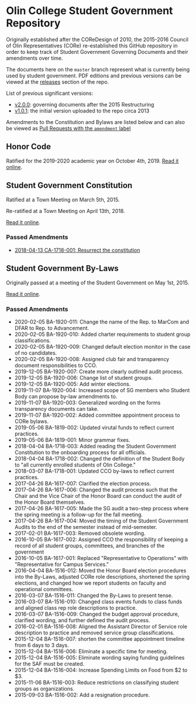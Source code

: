 # Olin College Student Government Repository

Originally established after the COReDesign of 2010, the 2015-2016 Council of
Olin Representatives (CORe) re-established this GitHub repository in order to
keep track of Student Government Governing Documents and their amendments over
time.

The documents here on the `master` branch represent what is currently being used
by student government. PDF editions and previous versions can be viewed at
the [releases](https://github.com/olin/studentgovernment/releases) section of
the repo.

List of previous significant versions:
- [v2.0.0](https://github.com/olin/studentgovernment/releases/tag/v2.0.0):
  governing documents after the 2015 Restructuring
- [v1.0.1](https://github.com/olin/studentgovernment/releases/tag/v1.0.1): the
  initial version uploaded to the repo circa 2013

Amendments to the Constitution and Bylaws are listed below and can also be
viewed as [Pull Requests with the `amendment` label](https://github.com/olin/studentgovernment/pulls?utf8=%E2%9C%93&q=is%3Apr+label%3Aamendment+)

## Honor Code
Ratified for the 2019-2020 academic year on October 4th, 2019.
[Read it online](https://github.com/olin/studentgovernment/blob/master/honorcode.md).

## Student Government Constitution

Ratified at a Town Meeting on March 5th, 2015.

Re-ratified at a Town Meeting on April 13th, 2018.

[Read it online](https://github.com/olin/studentgovernment/blob/master/constitution.md).

### Passed Amendments

- [2018-04-13 CA-1718-001: Resurrect the constitution](https://github.com/olin/studentgovernment/pull/37)

## Student Government By-Laws

Originally passed at a meeting of the Student Government on May 1st, 2015.

[Read it online](https://github.com/olin/studentgovernment/blob/master/bylaws.md).

### Passed Amendments

- 2020-02-05 BA-1920-011: Change the name of the Rep. to MarCom and DFAR to
  Rep. to Advancement.
- 2020-02-05 BA-1920-010: Added charter requirements to student group
  classifications.
- 2020-02-05 BA-1920-009: Changed default election monitor in the case of no
  candidates.
- 2020-02-05 BA-1920-008: Assigned club fair and transparency document
  responsibilities to CCO.
- 2019-12-05 BA-1920-007: Create more clearly outlined audit process.
- 2019-12-05 BA-1920-006: Change list of student groups.
- 2019-12-05 BA-1920-005: Add winter elections.
- 2019-11-07 BA-1920-004: Increased scope of SG members who Student Body can
  propose by-law amendments to.
- 2019-11-07 BA-1920-003: Generalized wording on the forms transparency
  documents can take.
- 2019-11-07 BA-1920-002: Added committee appointment process to CORe bylaws.
- 2019-05-06 BA-1819-002: Updated virutal funds to reflect current practices.
- 2019-05-06 BA-1819-001: Minor grammar fixes.
- 2018-04-04 BA-1718-003: Added reading the Student Government Constitution to
  the onboarding process for all officials.
- 2018-04-04 BA-1718-002: Changed the definition of the Student Body to "all
  currently enrolled students of Olin College."
- 2018-03-07 BA-1718-001: Updated CCO by-laws to reflect current practices.
- 2017-04-26 BA-1617-007: Clarified the election process.
- 2017-04-26 BA-1617-006: Changed the audit process such that the Chair and the
  Vice Chair of the Honor Board can conduct the audit of the Honor Board
  themselves.
- 2017-04-26 BA-1617-005: Made the SG audit a two-step process where the spring
  meeting is a follow-up for the fall meeting.
- 2017-04-26 BA-1617-004: Moved the timing of the Student Government Audits to
  the end of the semester instead of mid-semester.
- 2017-02-01 BA-1617-003: Removed obsolete wording.
- 2016-10-05 BA-1617-002: Assigned CCO the responsibility of keeping a record of
  all student groups, committees, and branches of the government
- 2016-10-05 BA-1617-001: Replaced "Representative to Operations" with
  "Representative for Campus Services."
- 2016-04-04 BA-1516-012: Moved the Honor Board election procedures into the
  By-Laws, adjusted CORe role descriptions, shortened the spring elections, and
  changed how we report students on faculty and operational committees.
- 2016-03-07 BA-1516-011: Changed the By-Laws to present tense.
- 2016-03-07 BA-1516-010: Changed class events funds to class funds and aligned
  class rep role descriptions to practice.
- 2016-03-07 BA-1516-009: Changed the budget approval procedure, clarified
  wording, and further defined the audit process.
- 2016-02-01 BA-1516-008: Aligned the Assistant Director of Service role
  description to practice and removed service group classifications.
- 2015-12-04 BA-1516-007: shorten the committee appointment timeline from 6 days
  to 3 days.
- 2015-12-04 BA-1516-006: Eliminate a specific time for meeting.
- 2015-12-04 BA-1516-005: Eliminate wording saying funding guidelines for the
  SAF must be created.
- 2015-12-04 BA-1516-004: Increase Spending Limits on Food from $2 to $3.
- 2015-11-06 BA-1516-003: Reduce restrictions on classifying student groups as
  organizations.
- 2015-09-03 BA-1516-002: Add a resignation procedure.
